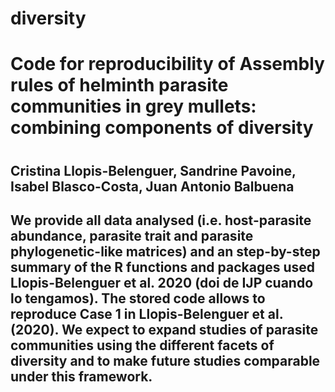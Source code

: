 # diversity
<h1>Code for reproducibility of Assembly rules of helminth parasite communities in grey mullets: combining components of diversity<h1>
  <h2>Cristina Llopis-Belenguer, Sandrine Pavoine, Isabel Blasco-Costa, Juan Antonio Balbuena<h2>
    <p>We provide all data analysed (i.e. host-parasite abundance, parasite trait and parasite phylogenetic-like matrices) and an step-by-step summary of the R functions and packages used Llopis-Belenguer et al. 2020 (doi de IJP cuando lo tengamos). The stored code allows to reproduce Case 1 in Llopis-Belenguer et al. (2020). We expect to expand studies of parasite communities using the different facets of diversity and to make future studies comparable under this framework.</p>
